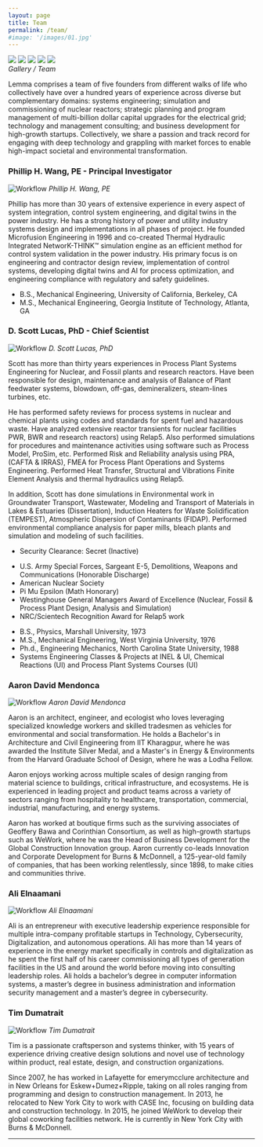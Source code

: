 ```yaml
---
layout: page
title: Team
permalink: /team/
#image: '/images/01.jpg'
---
```

<div class="gallery-box">
  <div class="gallery">
    <img src="/images/phil.jpg">
    <img src="/images/scott.jpg">
    <img src="/images/aaron.jpg">
    <img src="/images/ali.jpg">
    <img src="/images/tim.jpg">
  </div>
  <em>Gallery / Team</em>
</div>

Lemma comprises a team of five founders from different walks of life who collectively have over a hundred years of experience across diverse but complementary domains: systems engineering; simulation and commissioning of nuclear reactors; strategic planning and program management of multi-billion dollar capital upgrades for the electrical grid; technology and management consulting; and business development for high-growth startups. Collectively, we share a passion and track record for engaging with deep technology and grappling with market forces to enable high-impact societal and environmental transformation.

### Phillip H. Wang, PE - Principal Investigator
![Workflow]({{site.baseurl}}/images/phil.jpg)
*Phillip H. Wang, PE*

Phillip has more than 30 years of extensive experience in every aspect of system integration, control system engineering, and digital twins in the power industry. He has a strong history of power and utility industry systems design and implementations in all phases of project.
He founded Microfusion Engineering in 1996 and co-created Thermal Hydraulic Integrated NetworK-THINK™ simulation engine as an efficient method for control system validation in the power industry. His primary focus is on engineering and contractor design review, implementation of control systems, developing digital twins and AI for process optimization, and engineering compliance with regulatory and safety guidelines.

<ul>
  <li>B.S., Mechanical Engineering, University of California, Berkeley, CA</li>
  <li>M.S., Mechanical Engineering, Georgia Institute of Technology, Atlanta, GA</li>
</ul>

### D. Scott Lucas, PhD - Chief Scientist
![Workflow]({{site.baseurl}}/images/scott.jpg)
*D. Scott Lucas, PhD*

Scott has more than thirty years experiences in Process Plant Systems Engineering for Nuclear, and Fossil plants and research reactors. Have been responsible for design, maintenance and analysis of Balance of Plant feedwater systems, blowdown, off-gas, demineralizers, steam-lines turbines, etc.    
 
He has performed safety reviews for process systems in nuclear and chemical plants using codes and standards for spent fuel and hazardous waste. Have analyzed extensive reactor transients for nuclear facilities PWR, BWR and research reactors) using Relap5. Also performed simulations for procedures and maintenance activities using software such as Process Model, ProSim, etc. Performed Risk and Reliability analysis using PRA, (CAFTA & IRRAS), FMEA for Process Plant Operations and Systems Engineering. Performed Heat Transfer, Structural and Vibrations Finite Element Analysis and thermal hydraulics using Relap5.
 
In addition, Scott has done simulations in Environmental work in Groundwater Transport, Wastewater, Modeling and Transport of Materials in Lakes & Estuaries (Dissertation), Induction Heaters for Waste Solidification (TEMPEST), Atmospheric Dispersion of Contaminants (FIDAP). Performed environmental compliance analysis for paper mills, bleach plants and simulation and modeling of such facilities.

<ul>
  <li>Security Clearance: Secret (Inactive)</li>
</ul>

<ul>
  <li>U.S. Army Special Forces, Sargeant E-5, Demolitions, Weapons and Communications (Honorable Discharge)</li>
  <li>American Nuclear Society</li>
  <li>Pi Mu Epsilon (Math Honorary)</li>
  <li>Westinghouse General Managers Award of Excellence (Nuclear, Fossil & Process Plant Design, Analysis and Simulation)</li>
  <li>NRC/Scientech Recognition Award for Relap5 work</li>
</ul>

<ul>
  <li>B.S., Physics, Marshall University, 1973</li>
  <li>M.S., Mechanical Engineering, West Virginia University, 1976</li>
  <li>Ph.d., Engineering Mechanics, North Carolina State University, 1988</li>
  <li>Systems Engineering Classes & Projects at INEL & UI, Chemical Reactions (UI) and Process Plant Systems Courses (UI)</li>
</ul>

### Aaron David Mendonca
![Workflow]({{site.baseurl}}/images/aaron.jpg)
*Aaron David Mendonca*

Aaron is an architect, engineer, and ecologist who loves leveraging specialized knowledge workers and skilled tradesmen as vehicles for environmental and social transformation. He holds a Bachelor's in Architecture and Civil Engineering from IIT Kharagpur, where he was awarded the Institute Silver Medal, and a Master's in Energy & Environments from the Harvard Graduate School of Design, where he was a Lodha Fellow. 
 
Aaron enjoys working across multiple scales of design ranging from material science to buildings, critical infrastructure, and ecosystems. He is experienced in leading project and product teams across a variety of sectors ranging from hospitality to healthcare, transportation, commercial, industrial, manufacturing, and energy systems. 
 
Aaron has worked at boutique firms such as the surviving associates of Geoffery Bawa and Corinthian Consortium, as well as high-growth startups such as WeWork, where he was the Head of Business Development for the Global Construction Innovation group. Aaron currently co-leads Innovation and Corporate Development for Burns & McDonnell, a 125-year-old family of companies, that has been working relentlessly, since 1898, to make cities and communities thrive.

### Ali Elnaamani
![Workflow]({{site.baseurl}}/images/ali.jpg)
*Ali Elnaamani*

Ali is an entrepreneur with executive leadership experience responsible for multiple intra-company profitable startups in Technology, Cybersecurity, Digitalization, and autonomous operations. Ali has more than 14 years of experience in the energy market specifically in controls and digitalization as he spent the first half of his career commissioning all types of generation facilities in the US and around the world before moving into consulting leadership roles. Ali holds a bachelor’s degree in computer information systems, a master’s degree in business administration and information security management and a master’s degree in cybersecurity.

### Tim Dumatrait
![Workflow]({{site.baseurl}}/images/tim.jpg)
*Tim Dumatrait*

Tim is a passionate craftsperson and systems thinker, with 15 years of experience driving creative design solutions and novel use of technology within product, real estate, design, and construction organizations.
 
Since 2007, he has worked in Lafayette for emerymcclure architecture and in New Orleans for Eskew+Dumez+Ripple, taking on all roles ranging from programming and design to construction management. In 2013, he relocated to New York City to work with CASE Inc, focusing on building data and construction technology. In 2015, he joined WeWork to develop their global coworking facilities network. He is currently in New York City with Burns & McDonnell.

***